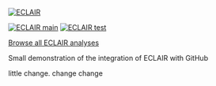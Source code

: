 [![ECLAIR](https://eclairit.com:3787/rsrc/eclair.png)](https://www.bugseng.com/eclair)

[![ECLAIR main](https://eclairit.com:3787/fs/home/eclair-github/public/BUGSENG/eclair_demo.ecdf/main/latest/badge.svg)](https://eclairit.com:3787/fs/home/eclair-github/public/BUGSENG/eclair_demo.ecdf/main/latest/index.html)
[![ECLAIR test](https://eclairit.com:3787/fs/home/eclair-github/public/BUGSENG/eclair_demo.ecdf/test/latest/badge.svg)](https://eclairit.com:3787/fs/home/eclair-github/public/BUGSENG/eclair_demo.ecdf/test/latest/index.html)

[Browse all ECLAIR analyses](https://eclairit.com:3787/fs/home/eclair-github/public/BUGSENG/eclair_demo.ecdf/)

Small demonstration of the integration of ECLAIR with GitHub

little change. change
change
